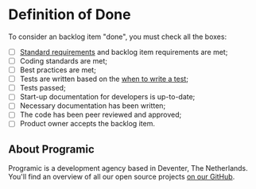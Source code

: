 # Definition of Done
To consider an backlog item "done", you must check all the boxes:

- [ ] [Standard requirements](/standard-requirements.md) and backlog item requirements are met;
- [ ] Coding standards are met;
- [ ] Best practices are met;
- [ ] Tests are written based on the [when to write a test](/when-to-write-a-test.md);
- [ ] Tests passed;
- [ ] Start-up documentation for developers is up-to-date;
- [ ] Necessary documentation has been written;
- [ ] The code has been peer reviewed and approved;
- [ ] Product owner accepts the backlog item.

## About Programic

Programic is a development agency based in Deventer, The Netherlands. You'll find an overview of all our open source projects [on our GitHub](https://github.com/programic).